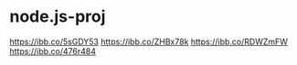 # node.js-proj

https://ibb.co/5sGDY53
https://ibb.co/ZHBx78k
https://ibb.co/RDWZmFW
https://ibb.co/476r484
